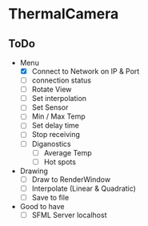 # ThermalCamera

## ToDo

- Menu
    - [x] Connect to Network on IP & Port
    - [ ] connection status
    - [ ] Rotate View
    - [ ] Set interpolation
    - [ ] Set Sensor
    - [ ] Min / Max Temp
    - [ ] Set delay time
    - [ ] Stop receiving
    - [ ] Diganostics
        - [ ] Average Temp
        - [ ] Hot spots
- Drawing
    - [ ] Draw to RenderWindow
    - [ ] Interpolate (Linear & Quadratic)
    - [ ] Save to file

- Good to have
    - [ ] SFML Server localhost